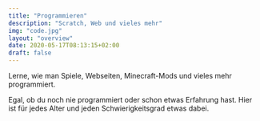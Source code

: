 ```yaml
---
title: "Programmieren"
description: "Scratch, Web und vieles mehr"
img: "code.jpg"
layout: "overview"
date: 2020-05-17T08:13:15+02:00
draft: false
---
```


Lerne, wie man Spiele, Webseiten, Minecraft-Mods und vieles mehr programmiert.

Egal, ob du noch nie programmiert oder schon etwas Erfahrung hast. Hier ist für jedes Alter und jeden Schwierigkeitsgrad etwas dabei.
